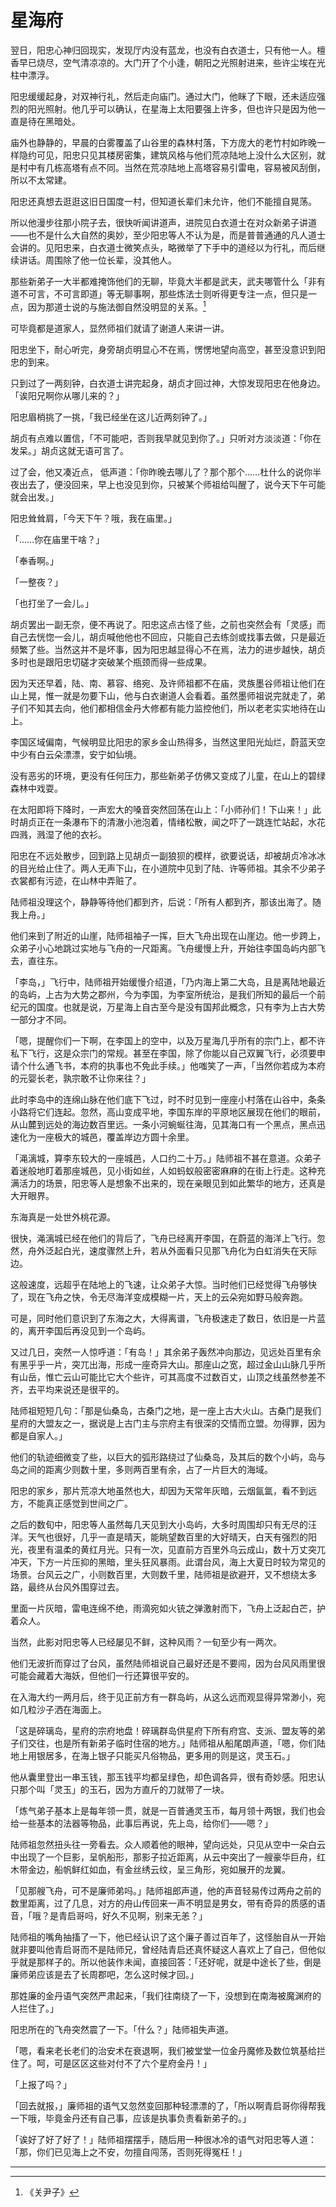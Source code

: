 
# 星海府

翌日，阳忠心神归回现实，发现厅内没有蓝龙，也没有白衣道士，只有他一人。檀香早已烧尽，空气清凉凉的。大门开了个小逢，朝阳之光照射进来，些许尘埃在光柱中漂浮。

阳忠缓缓起身，对双神行礼，然后走向庙门。通过大门，他眯了下眼，还未适应强烈的阳光照射。他几乎可以确认，在星海上太阳要强上许多，但也许只是因为他一直是待在黑暗处。

庙外也静静的，早晨的白雾覆盖了山谷里的森林村落，下方庞大的老竹村如昨晚一样隐约可见，阳忠只见其楼房密集，建筑风格与他们荒凉陆地上没什么大区别，就是村中有几栋高塔有点不同。当然在荒凉陆地上高塔容易引雷电，容易被风刮倒，所以不太常建。

阳忠还真想去逛逛这旧日国度一村，但知道长辈们未允许，他们不能擅自晃荡。

所以他漫步往那小院子去，很快听闻讲道声，进院见白衣道士在对众新弟子讲道——也不是什么大自然的奥妙，至少阳忠等人不认为是，而是普普通通的凡人道士会讲的。见阳忠来，白衣道士微笑点头，略微举了下手中的道经以为行礼，而后继续讲话。周围除了他一位长辈，没其他人。

那些新弟子一大半都难掩饰他们的无聊，毕竟大半都是武夫，武夫哪管什么「非有道不可言，不可言即道」等无聊事啊，那些炼法士则听得更专注一点，但只是一点，因为那道士说的与施法御自然没明显的关系。[^1]

可毕竟都是道家人，显然师祖们就请了谢道人来讲一讲。

阳忠坐下，耐心听完，身旁胡贞明显心不在焉，愣愣地望向高空，甚至没意识到阳忠的到来。

只到过了一两刻钟，白衣道士讲完起身，胡贞才回过神，大惊发现阳忠在他身边。「诶阳兄啊你从哪儿来的？」

阳忠眉梢挑了一挑，「我已经坐在这儿近两刻钟了。」

胡贞有点难以置信，「不可能吧，否则我早就见到你了。」只听对方淡淡道：「你在发呆。」胡贞这就无语可言了。

过了会，他又凑近点， 低声道：「你昨晚去哪儿了？那个那个……杜什么的说你半夜出去了，便没回来，早上也没见到你，只被某个师祖给叫醒了，说今天下午可能就会出发。」

阳忠耸耸肩，「今天下午？哦，我在庙里。」

「……你在庙里干啥？」

「奉香啊。」

「一整夜？」

「也打坐了一会儿。」

胡贞罢出一副无奈，便不再说了。阳忠这点古怪了些，之前也突然会有「灵感」而自己去恍惚一会儿，胡贞喊他他也不回应，只能自己去练剑或找事去做，只是最近频繁了些。当然这并不是坏事，因为阳忠越显得心不在焉，法力的进步越快，胡贞多时也是跟阳忠切磋才突破某个瓶颈而得一些成果。

因为天还早着，陆、南、慕容、络宛、及许师祖都不在庙，灵族墨谷师祖让他们在山上晃，惟一就是勿要下山，他与白衣谢道人会看着。虽然墨师祖说完就走了，弟子们不知其去向，他们都相信金丹大修都有能力监控他们，所以老老实实地待在山上。

李国区域偏南，气候明显比阳忠的家乡金山热得多，当然这里阳光灿烂，蔚蓝天空中少有白云朵漂漂，安宁如仙境。

没有恶劣的环境，更没有任何压力，那些新弟子仿佛又变成了儿童，在山上的碧绿森林中戏耍。

在太阳即将下降时，一声宏大的嗓音突然回荡在山上：「小师孙们！下山来！」此时胡贞正在一条瀑布下的清澈小池泡着，情绪松散，闻之吓了一跳连忙站起，水花四溅，溅湿了他的衣衫。

阳忠在不远处散步，回到路上见胡贞一副狼狈的模样，欲要说话，却被胡贞冷冰冰的目光给止住了。两人无声下山，在小道院中见到了陆、许等师祖。其余不少弟子衣裳都有污迹，在山林中弄赃了。

陆师祖没理这个，静静等待他们都到齐，后说：「所有人都到齐，那该出海了。随我上舟。」

他们来到了附近的山崖，陆师祖袖子一挥，巨大飞舟出现在山崖边。他一步跨上，众弟子小心地跳过实地与飞舟的一尺距离。飞舟缓慢上升，开始往李国岛屿内部飞去，直往东。

「李岛，」飞行中，陆师祖开始缓慢介绍道，「乃内海上第二大岛，且是离陆地最近的岛屿，上古为大势之郡州，今为李国，为李室所统治，是我们所知的最后一个前纪元的国度。也就是说，万星海上自古至今是没有国邦此概念，只有李为上古大势一部分才不同。

「嗯，提醒你们一下啊，在李国上的空中，以及万星海几乎所有的宗门上，都不许私下飞行，这是众宗门的常规。甚至在李国，除了你能以自己双翼飞行，必须要申请个什么通飞书，本府的执事也不免此手续。」他嗤笑了一声，「当然你若成为本府的元婴长老，孰宗敢不让你来往？」

此时李岛中的连绵山脉在他们底下飞过，时不时见到一座座小村落在山谷中，条条小路将它们连起。忽然，高山变成平地，李国东岸的平原地区展现在他们的眼前，从山麓到远处的海边数百里远。一条小河蜿蜒往海，见其海口有一个黑点，黑点迅速化为一座极大的城邑，覆盖岸边方圆十余里。

「渑漓城，算李东较大的一座城邑，人口约二十万。」陆师祖不甚在意道。众弟子着迷般地盯着那座城邑，见小街如丝，人如蚂蚁般密密麻麻的在街上行走。这种充满活力的场景，阳忠等人是想象不出来的，现在亲眼见到如此繁华的地方，还真是大开眼界。

东海真是一处世外桃花源。

很快，渑漓城已经在他们的背后了，飞舟已经离开李国，在蔚蓝的海洋上飞行。忽然，舟外泛起白光，速度骤然上升，若从外面看只见那飞舟化为白虹消失在天际边。

这般速度，远超乎在陆地上的飞速，让众弟子大惊。当时他们已经觉得飞舟够快了，现在飞舟之快，令无尽海洋变成模糊一片，天上的云朵宛如野马般奔跑。

可是，同时他们意识到了东海之大，大得离谱，飞舟极速走了数日，依旧是一片蓝的，离开李国后再没见到一个岛屿。

又过几日，突然一人惊呼道：「有岛！」其余弟子轰然冲向那边，见远处百里有余有黑乎乎一片，突兀出海，形成一座奇异大山。那座山之宽，超过金山山脉几乎所有山岳，惟亡云山可能比它大个些许，可其高度不过数百丈，山顶之线虽然参差不齐，去平均来说还是很平的。

陆师祖短短几句：「那是仙桑岛，古桑门之地，是一座上古大火山。古桑门是我们星府的大盟友之一，据说是上古门主与宗府主有很深的交情而立盟。勿得罪，因为都是自家人。」

他们的轨迹细微变了些，以巨大的弧形路绕过了仙桑岛，及其后的数个小屿，岛与岛之间的距离少则数十里，多则两百里有余，占了一片巨大的海域。

阳忠的家乡，那片荒凉大地虽然也大，却因为天常年灰暗，云烟氤氲，看不到远方，不能真正感觉到世间之广。

之后的数旬中，阳忠等人虽然每几天见到大小岛屿，大多时周围却只有无尽的汪洋。天气也很好，几乎一直是晴天，能眺望数百里的大好晴天，白天有强烈的阳光，夜里有温柔的黄红月光。只有一次，见直前方百里外乌云成山，数十万丈突兀冲天，下方一片压抑的黑暗，里头狂风暴雨。此谓台风，海上大夏日时较为常见的场景。台风云之广，小则数百里，大则数千里，陆师祖是欲避开，又不想绕太多路，最终从台风外围穿过去。

里面一片灰暗，雷电连绵不绝，雨滴宛如火铳之弹激射而下，飞舟上泛起白芒，护着众人。

当然，此影对阳忠等人已经屡见不鲜，这种风雨？一旬至少有一两次。

他们无波折而穿过了台风，虽然陆师祖说自己最好还是不要闯，因为台风风雨里很可能会藏着大海妖，但他们一行还算很平安的。

在入海大约一两月后，终于见正前方有一群岛屿，从这么远而观显得异常渺小，宛如几粒沙子洒在海面上。

「这是碎璃岛，星府的宗府地盘！碎璃群岛供星府下所有府宫、支派、盟友等的弟子们交往，也是所有新弟子临时住宿的地方。」陆师祖从船尾朗声道，「嗯，你们陆地上用银居多，在海上银子只能买凡俗物品，更多用的则是这，灵玉石。」

他从囊里登出一串玉钱，那玉钱平均都呈绿色，却色调各异，很有奇妙感。阳忠认只那个叫「灵玉」的玉石，因为方直斤的刀就带了一块。

「炼气弟子基本上是每年领一贯，就是一百普通灵玉币，每月领十两银，我们也会给一些基本的法器等物品，此事后再说，先上岛，给你们——嗯？」

陆师祖忽然扭头往一旁看去。众人顺着他的眼神，望向远处，只见从空中一朵白云中出现了一个巨影，呈帆船形，那影子拉近距离，从云中突出了一艘豪华巨舟，红木带金边，船帆鲜红如血，有金丝绣云纹，呈三角形，宛如展开的龙翼。

「见那艘飞舟，可不是廉师弟吗。」陆师祖郎声道，他的声音轻易传过两舟之前的数里距离，过了几息，对方的舟山传回来一声不明显是男女，带有奇异的质感的语音，「哦？是青启哥吗，好久不见啊，别来无恙？」

陆师祖的嘴角抽搐了一下，他已经认识了这个廉子善过百年了，这怪胎自从一开始就非要叫他青启哥而不是陆师兄，曾经陆青启还真怀疑这人喜欢上了自己，但他似乎就是那样子的。所以他装作未闻，直接回答：「还好呢，就是中途长了些，倒是廉师弟应该是去了长周郡吧，怎么这时候才回。」

那姓廉的金丹语气突然严肃起来，「我们往南绕了一下，没想到在南海被魔渊府的人拦住了。」

阳忠所在的飞舟突然震了一下。「什么？」陆师祖失声道。

「嗯，看来老长老们的治安术在衰退啊，我们被堂堂一位金丹魔修及数位筑基给拦住了。呵，可是区区这些对付不了六个星府金丹！」

「上报了吗？」

「回去就报，」廉师祖的语气又忽然变回那种轻漂漂的了，「所以啊青启哥你得帮我一下哦，毕竟金丹还有自己事，应该是执事负责看新弟子的。」

「诶好了好了好了！」陆师祖摆摆手，随后用一种很冰冷的语气对阳忠等人道：「那，你们已见海上之不安，勿擅自闯荡，否则死得冤枉！」

-----

[^1]: 《关尹子》
    
